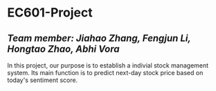# EC601-Project
**_Team member: Jiahao Zhang, Fengjun Li, Hongtao Zhao, Abhi Vora_** <br> 
---
In this project, our purpose is to establish a indivial stock management system. Its main function is to predict next-day stock price based on today's sentiment score.  <br>

